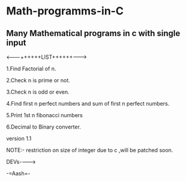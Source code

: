 # Math-programms-in-C
Many Mathematical programs in c with single input
-------------------------------------------------

<---++++++LIST++++++--->

1.Find Factorial of n.

2.Check n is prime or not.

3.Check n is odd or even.

4.Find first n perfect numbers and sum of first n perfect numbers.

5.Print 1st n fibonacci numbers

6.Decimal to Binary converter.

version 1.1

NOTE:-
restriction on size of integer due to c ,will be patched soon.

DEVs---->

-=Aash=-
